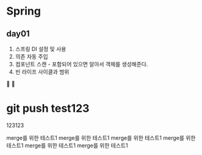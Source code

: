 # Spring
## day01
1. 스프링 DI 설정 및 사용
2. 의존 자동 주입
3. 컴포넌트 스캔 - 포함되어 있으면 알아서 객체를 생성해준다.
4. 빈 라이프 사이클과 범위

💯
🥇
# git push test123
123123


merge를 위한 테스트1
merge를 위한 테스트1
merge를 위한 테스트1
merge를 위한 테스트1
merge를 위한 테스트1
merge를 위한 테스트1
